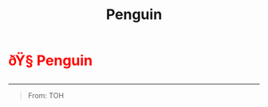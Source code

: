 ﻿---
lang: en-US
title: Penguin
prev:
next:
---

# <font color="red">ðŸ§ <b>Penguin</b></font> <Badge text="Hindering" type="tip" vertical="middle"/>
---

> From: TOH
